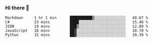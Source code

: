 ### Hi there 👋

<!--
**KLXLjun/KLXLjun** is a ✨ _special_ ✨ repository because its `README.md` (this file) appears on your GitHub profile.

Here are some ideas to get you started:

- 🔭 I’m currently working on ...
- 🌱 I’m currently learning ...
- 👯 I’m looking to collaborate on ...
- 🤔 I’m looking for help with ...
- 💬 Ask me about ...
- 📫 How to reach me: ...
- 😄 Pronouns: ...
- ⚡ Fun fact: ...
-->

<!--START_SECTION:waka-->
```text
Markdown     1 hr 1 min      ██████████▒░░░░░░░░░░░░░░   40.67 % 
C#           23 mins         ████░░░░░░░░░░░░░░░░░░░░░   15.46 % 
JSON         19 mins         ███▒░░░░░░░░░░░░░░░░░░░░░   12.80 % 
JavaScript   16 mins         ██▓░░░░░░░░░░░░░░░░░░░░░░   10.70 % 
Python       15 mins         ██▓░░░░░░░░░░░░░░░░░░░░░░   10.39 % 
```
<!--END_SECTION:waka-->
